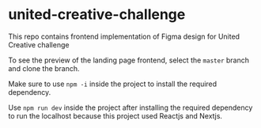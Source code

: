 # united-creative-challenge

This repo contains frontend implementation of Figma design for United Creative challenge

To see the preview of the landing page frontend, select the `master` branch and clone the branch.

Make sure to use `npm -i` inside the project to install the required dependency.

Use `npm run dev` inside the project after installing the required dependency to run the localhost because this project used Reactjs and Nextjs.
